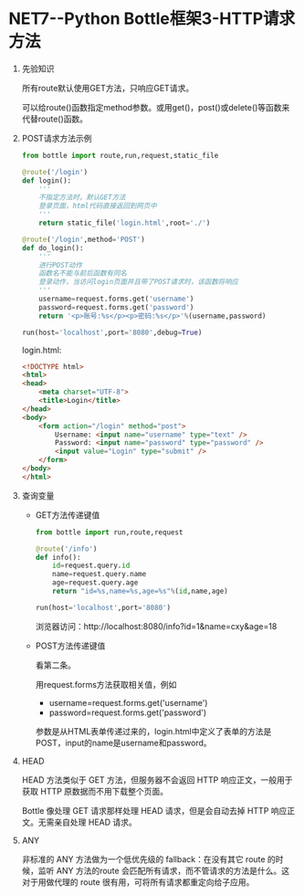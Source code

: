 # NET7--Python Bottle框架3-HTTP请求方法

1. 先验知识

   所有route默认使用GET方法，只响应GET请求。

   可以给route()函数指定method参数。或用get()，post()或delete()等函数来代替route()函数。

2. POST请求方法示例

   ```python
   from bottle import route,run,request,static_file
   
   @route('/login')
   def login():
       '''
       不指定方法时，默认GET方法
       登录页面，html代码直接返回到网页中
       '''
       return static_file('login.html',root='./')
   
   @route('/login',method='POST')
   def do_login():
       '''
       进行POST动作
       函数名不能与前后函数有同名
       登录动作，当访问login页面并且带了POST请求时，该函数将响应
       '''
       username=request.forms.get('username')
       password=request.forms.get('password')
       return '<p>账号:%s</p><p>密码:%s</p>'%(username,password)
   
   run(host='localhost',port='8080',debug=True)
   
   ```

   login.html:

   ```html
   <!DOCTYPE html>
   <html>
   <head>
       <meta charset="UTF-8">
       <title>Login</title>
   </head>
   <body>
       <form action="/login" method="post">
           Username: <input name="username" type="text" />
           Password: <input name="password" type="password" />
           <input value="Login" type="submit" />
       </form>
   </body>
   </html>
   ```

3. 查询变量

   + GET方法传递键值

     ```python
     from bottle import run,route,request
     
     @route('/info')
     def info():
         id=request.query.id
         name=request.query.name
         age=request.query.age
         return "id=%s,name=%s,age=%s"%(id,name,age)
     
     run(host='localhost',port='8080')
     ```

     浏览器访问：http://localhost:8080/info?id=1&name=cxy&age=18

   + POST方法传递键值

     看第二条。

     用request.forms方法获取相关值，例如

     + username=request.forms.get('username')
     + password=request.forms.get('password')

     参数是从HTML表单传递过来的，login.html中定义了表单的方法是POST，input的name是username和password。

4. HEAD

    HEAD 方法类似于 GET 方法，但服务器不会返回 HTTP 响应正文，一般用于获取 HTTP 原数据而不用下载整个页面。

   Bottle 像处理 GET 请求那样处理 HEAD 请求，但是会自动去掉 HTTP 响应正文。无需亲自处理 HEAD 请求。 

5. ANY

   非标准的 ANY 方法做为一个低优先级的 fallback：在没有其它 route 的时候，监听 ANY 方法的route 会匹配所有请求，而不管请求的方法是什么。这对于用做代理的 route 很有用，可将所有请求都重定向给子应用。 